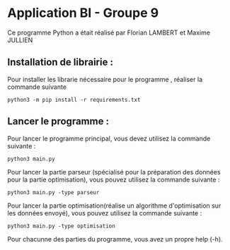 # Application BI - Groupe 9

Ce programme Python a était réalisé par Florian LAMBERT et Maxime JULLIEN

## Installation de librairie : 
Pour installer les librarie nécessaire pour le programme , réaliser la commande suivante

    python3 -m pip install -r requirements.txt

## Lancer le programme : 
Pour lancer le programme principal, vous devez utilisez la commande suivante : 
    
    python3 main.py

Pour lancer la partie parseur (spécialisé pour la préparation des données pour la partie optimisation), vous pouvez utilisez la commande suivante :

    python3 main.py -type parseur

Pour lancer la partie optimisation(réalise un algorithme d'optimisation sur les données envoyé), vous pouvez utilisez la commande suivante :

    python3 main.py -type optimisation

Pour chacunne des parties du programme, vous avez un propre help (-h).